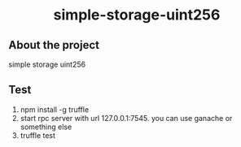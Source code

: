 <h1 align="center">simple-storage-uint256</h1>

## About the project
simple storage uint256

## Test
1. npm install -g truffle
2. start rpc server with url 127.0.0.1:7545. you can use ganache or something else
3. truffle test